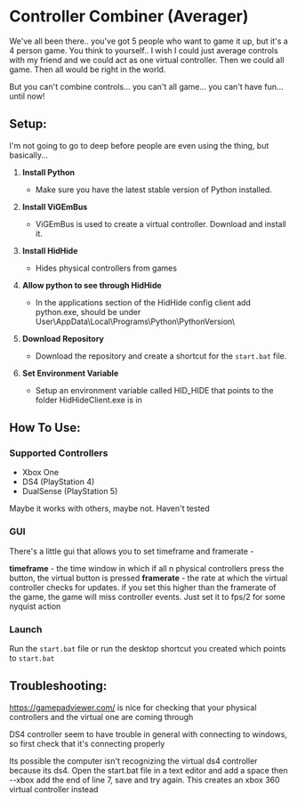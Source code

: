 # Controller Combiner (Averager)

We've all been there.. you've got 5 people who want to game it up, but it's a 4 person game. You think to yourself.. I wish I could just average controls with my friend and we could act as one virtual controller. Then we could all game. Then all would be right in the world.

But you can't combine controls... you can't all game... you can't have fun... until now!


## Setup:

I'm not going to go to deep before people are even using the thing, but basically...

1. **Install Python**
   - Make sure you have the latest stable version of Python installed.

2. **Install ViGEmBus**
   - ViGEmBus is used to create a virtual controller. Download and install it.

3. **Install HidHide**
   - Hides physical controllers from games

4. **Allow python to see through HidHide**
   - In the applications section of the HidHide config client add python.exe, should be under User\AppData\Local\Programs\Python\PythonVersion\

6. **Download Repository**
   - Download the repository and create a shortcut for the `start.bat` file.

7. **Set Environment Variable**
    - Setup an environment variable called HID_HIDE that points to the folder HidHideClient.exe is in


## How To Use:

### Supported Controllers

- Xbox One
- DS4 (PlayStation 4)
- DualSense (PlayStation 5)

Maybe it works with others, maybe not. Haven't tested

### GUI

There's a little gui that allows you to set timeframe and framerate -

**timeframe** - the time window in which if all n physical controllers press the button, the virtual button is pressed
**framerate** - the rate at which the virtual controller checks for updates. if you set this higher than the framerate of the
            game, the game will miss controller events. Just set it to fps/2 for some nyquist action

### Launch

Run the `start.bat` file or run the desktop shortcut you created which points to `start.bat`


## Troubleshooting:

https://gamepadviewer.com/ is nice for checking that your physical controllers and the virtual one are coming through

DS4 controller seem to have trouble in general with connecting to windows, so first check that it's connecting properly

Its possible the computer isn't recognizing the virtual ds4 controller because its ds4. Open the start.bat file in a text editor and add a space then --xbox add the end of line 7, save and try again. This creates an xbox 360 virtual controller instead
